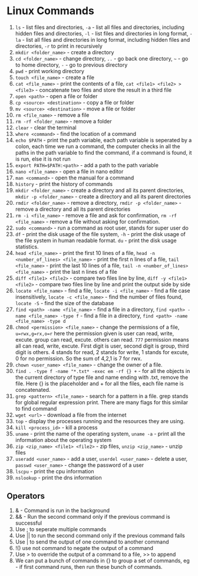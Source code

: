 # Linux Commands

1. `ls` - list files and directories, `-a` - list all files and directories, including hidden files and directories, `-l` - list files and directories in long format, `-la` - list all files and directories in long format, including hidden files and directories, `-r` to print in recursively
2. `mkdir <folder_name>` - create a directory
3. `cd <folder_name>` - change directory, `..` - go back one directory, `~` - go to home directory, `-` - go to previous directory
4. `pwd` - print working directory
5. `touch <file_name>` - create a file
6. `cat <file_name>` - print the contents of a file, `cat <file1> <file2> > <file3>` - concatenate two files and store the result in a third file
7. `open <path>` - open a file or folder
8. `cp <source> <destination>` - copy a file or folder
9. `mv <source> <destination>` - move a file or folder
10. `rm <file_name>` - remove a file
11. `rm -rf <folder_name>` - remove a folder
12. `clear` - clear the terminal
13. `where <command>` - find the location of a command
14. `echo $PATH` - print the path variable, each path variable is seperated by a colon, each time we run a command, the computer checks in all the paths in the path variable to find the command, if a command is found, it is run, else it is not run
15. `export PATH=$PATH:<path>` - add a path to the path variable
16. `nano <file_name>` - open a file in nano editor
17. `man <command>` - open the manual for a command
18. `history` - print the history of commands
19. `mkdir <folder_name>` - create a directory and all its parent directories, `mkdir -p <folder_name>` - create a directory and all its parent directories
20. `rmdir <folder_name>` - remove a directory, `rmdir -p <folder_name>` - remove a directory and all its parent directories
21. `rm -i <file_name>` - remove a file and ask for confirmation, `rm -rf <file_name>` - remove a file without asking for confirmation.
22. `sudo <command>` - run a command as root user, stands for super user do
23. `df` - print the disk usage of the file system, `-h` - print the disk usage of the file system in human readable format. `du` - print the disk usage statistics.
24. `head <file_name>` - print the first 10 lines of a file, `head -n <number_of_lines> <file_name>` - print the first n lines of a file, `tail <file_name>` - print the last 10 lines of a file, `tail -n <number_of_lines> <file_name>` - print the last n lines of a file
25. `diff <file1> <file2>` - compare two files line by line, `diff -y <file1> <file2>` - compare two files line by line and print the output side by side
26. `locate <file_name>` - find a file, `locate -i <file_name>` - find a file case insensitively, `locate -c <file_name>` - find the number of files found, `locate -S` - find the size of the database
27. `find <path> -name <file_name>` - find a file in a directory, `find <path> -name <file_name> -type f` - find a file in a directory, `find <path> -name <file_name> -type d`
28. `chmod <permission> <file_name>` - change the permissions of a file, `u=rwx,g=rx,o=r` here the permission given is user can read, write, excute. group can read, excute. others can read. `777` permission means all can read, write, excute. First digit is user, second digit is group, third digit is others. 4 stands for read, 2 stands for write, 1 stands for excute, 0 for no permission. So the sum of 4,2,1 is 7 for rwx.
29. `chown <user_name> <file_name>` - change the owner of a file.
30. `find . -type f -name "*.txt* -exec em -rf {} +` - for all the objects in the current directory of type file and name ending with .txt, remove the file. Here {} is the placeholder and + for all the files, each file name is concatenated.
31. `grep <pattern> <file_name>` - search for a pattern in a file. grep stands for global regular expression print. There are many flags for this similar to find command
32. `wget <url>` - download a file from the internet
33. `top` - display the processes running and the resources they are using.
34. `kill <process_id>` - kill a process
35. `uname` - print the name of the operating system, `uname -a` - print all the information about the operating system
36. `zip <zip_name> <file1> <file2>` - zip files, `unzip <zip_name>` - unzip files
37. `useradd <user_name>` - add a user, `userdel <user_name>` - delete a user, `passwd <user_name>` - change the password of a user
38. `lscpu` - print the cpu information
39. `nslookup` - print the dns information

## Operators
1. & - Command is run in the background
2. && - Run the second command only if the previous command is successful
3. Use ; to seperate multiple commands
4. Use || to run the second command only if the previous command fails
5. Use | to send the output of one command to another command
6. !() use not command to negate the output of a command
7. Use > to override the output of a command to a file, >> to append
8. We can put a bunch of commands in {} to group a set of commands, eg - if first command runs, then run these bunch of commands.

